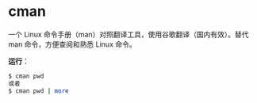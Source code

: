 # cman
一个 Linux 命令手册（man）对照翻译工具，使用谷歌翻译（国内有效）。替代 man 命令，方便查阅和熟悉 Linux 命令。

**运行**：

```bash
$ cman pwd
或者
$ cman pwd | more
```
